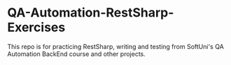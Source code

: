 # QA-Automation-RestSharp-Exercises
This repo is for practicing RestSharp, writing and testing from SoftUni's QA Automation BackEnd course and other projects.
